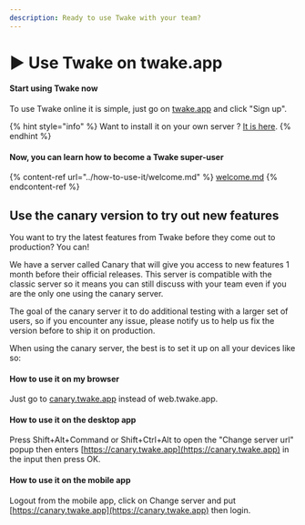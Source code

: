 ```yaml
---
description: Ready to use Twake with your team?
---
```


# ▶ Use Twake on twake.app

#### Start using Twake now

To use Twake online it is simple, just go on [twake.app](https://twake.app) and click "Sign up".

{% hint style="info" %}
Want to install it on your own server ? [It is here](installation/).
{% endhint %}

#### Now, you can learn how to become a Twake super-user

{% content-ref url="../how-to-use-it/welcome.md" %}
[welcome.md](../how-to-use-it/welcome.md)
{% endcontent-ref %}

## Use the canary version to try out new features

You want to try the latest features from Twake before they come out to production? You can!

We have a server called Canary that will give you access to new features 1 month before their official releases. This server is compatible with the classic server so it means you can still discuss with your team even if you are the only one using the canary server.

The goal of the canary server it to do additional testing with a larger set of users, so if you encounter any issue, please notify us to help us fix the version before to ship it on production.

When using the canary server, the best is to set it up on all your devices like so:

#### How to use it on my browser

Just go to [canary.twake.app](https://canary.twake.app) instead of web.twake.app.

#### How to use it on the desktop app

Press Shift+Alt+Command or Shift+Ctrl+Alt to open the "Change server url" popup then enters [https://canary.twake.app](https://canary.twake.app) in the input then press OK.

#### How to use it on the mobile app

Logout from the mobile app, click on Change server and put [https://canary.twake.app](https://canary.twake.app) then login.

